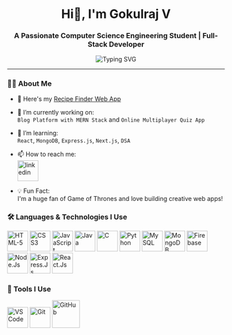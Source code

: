 <h1 align="center"> Hi👋, I'm Gokulraj V</h1>
<h3 align="center">A Passionate Computer Science Engineering Student | Full-Stack Developer</h3>

<p align="center">
  <img src="https://readme-typing-svg.herokuapp.com?font=Fira+Code&weight=500&size=22&pause=1000&color=36BCF7&width=435&lines=Passionate+CS+Engineer;Web+App+Builder+%F0%9F%92%BB;MERN+Stack+Dev+%E2%9A%99%EF%B8%8F;Always+Learning+Something+New!" alt="Typing SVG" />
</p>

---

### 👨‍💻 About Me

- 🚀 Here's my [Recipe Finder Web App](https://doofie.vercel.app)

- 🔭 I’m currently working on:  
  `Blog Platform with MERN Stack` and `Online Multiplayer Quiz App`
  
- 🌱 I’m learning:  
  `React`, `MongoDB`, `Express.js`, `Next.js`, `DSA`
  
- 📫 How to reach me:
  <br /> [<img width="48" height="48" src="https://img.icons8.com/fluency/48/linkedin.png" alt="linkedin"/>](https://www.linkedin.com/in/gokulraj-v-b8b7a3291?utm_source=share&utm_campaign=share_via&utm_content=profile&utm_medium=android_app)

- 💡 Fun Fact:  
  I'm a huge fan of Game of Thrones and love building creative web apps!

### 🛠️ Languages & Technologies I Use

<p align="left">
  <img width="48" height="48" src="https://img.icons8.com/color/48/html-5--v1.png" alt="HTML-5"/>
  <img width="48" height="48" src="https://img.icons8.com/color/48/css3.png" alt="CSS3"/>
  <img width="48" height="48" src="https://img.icons8.com/color/48/javascript--v1.png" alt="JavaScript"/>
  <img width="48" height="48" src="https://img.icons8.com/color/48/java-coffee-cup-logo--v1.png" alt="Java"/>
  <img width="48" height="48" src="https://img.icons8.com/fluency/48/c-programming.png" alt="C"/>
  <img width="48" height="48" src="https://img.icons8.com/color/48/python--v1.png" alt="Python"/>
  <img width="48" height="48" src="https://img.icons8.com/color/48/mysql-logo.png" alt="MySQL"/>
  <img width="48" height="48" src="https://img.icons8.com/color/48/mongodb.png" alt="MongoDB"/>
  <img width="48" height="48" src="https://img.icons8.com/color/48/firebase.png" alt="Firebase"/>
  <img width="48" height="48" src="https://img.icons8.com/fluency/48/node-js.png" alt="Node.Js"/>
  <img width="48" height="48" src="https://img.icons8.com/color/48/express-js.png" alt="Express.Js"/>
  <img width="48" height="48" src="https://img.icons8.com/color/48/react-native.png" alt="React.Js"/>
</p>

### 🧰 Tools I Use

<p align="left">
  <img width="48" height="48" src="https://img.icons8.com/color/48/visual-studio-code-2019.png" alt="VS Code"/>
  <img width="48" height="48" src="https://img.icons8.com/color/48/git.png" alt="Git"/>
  <img width="64" height="64" src="https://img.icons8.com/sf-black-filled/64/github.png" alt="GitHub"/>
</p>
